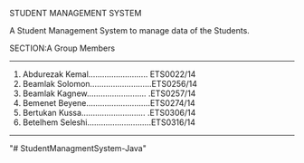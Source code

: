 STUDENT MANAGEMENT SYSTEM

A Student Management System to manage data of the Students.

SECTION:A Group Members

---

1. Abdurezak Kemal…………………….. ETS0022/14
2. Beamlak Solomon……………………...ETS0256/14
3. Beamlak Kagnew…………………….. .ETS0257/14
4. Bemenet Beyene……………………….ETS0274/14
5. Bertukan Kussa………………………. .ETS0306/14
6. Betelhem Seleshi……………………….ETS0316/14

---
"# StudentManagmentSystem-Java" 
